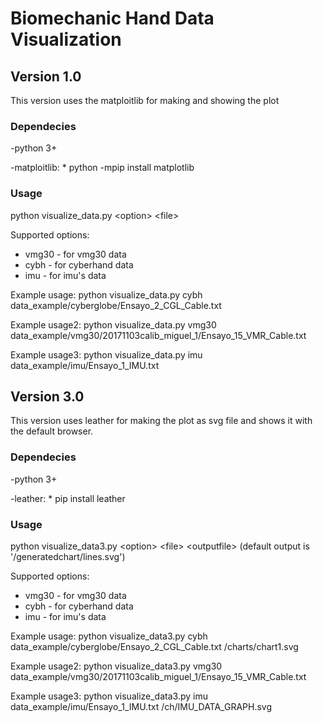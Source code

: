 # Biomechanic Hand Data Visualization

## Version 1.0

This version uses the matploitlib for making and showing the plot

### Dependecies

-python 3+

-matploitlib:
	* python -mpip install matplotlib

### Usage

python visualize_data.py \<option\> \<file\>

Supported options:
  * vmg30 - for vmg30 data
  * cybh - for cyberhand data
  * imu - for imu's data

Example usage: python visualize_data.py cybh data_example/cyberglobe/Ensayo_2_CGL_Cable.txt

Example usage2: python visualize_data.py vmg30 data_example/vmg30/20171103calib_miguel_1/Ensayo_15_VMR_Cable.txt

Example usage3: python visualize_data.py imu data_example/imu/Ensayo_1_IMU.txt


## Version 3.0

This version uses leather for making the plot as svg file and shows it with the default browser.

### Dependecies

-python 3+

-leather:
	* pip install leather

### Usage

python visualize_data3.py \<option\> \<file\> \<outputfile\> (default output is '/generatedchart/lines.svg')

Supported options:
  * vmg30 - for vmg30 data
  * cybh - for cyberhand data
  * imu - for imu's data

Example usage: python visualize_data3.py cybh data_example/cyberglobe/Ensayo_2_CGL_Cable.txt /charts/chart1.svg

Example usage2: python visualize_data3.py vmg30 data_example/vmg30/20171103calib_miguel_1/Ensayo_15_VMR_Cable.txt

Example usage3: python visualize_data3.py imu data_example/imu/Ensayo_1_IMU.txt /ch/IMU_DATA_GRAPH.svg
